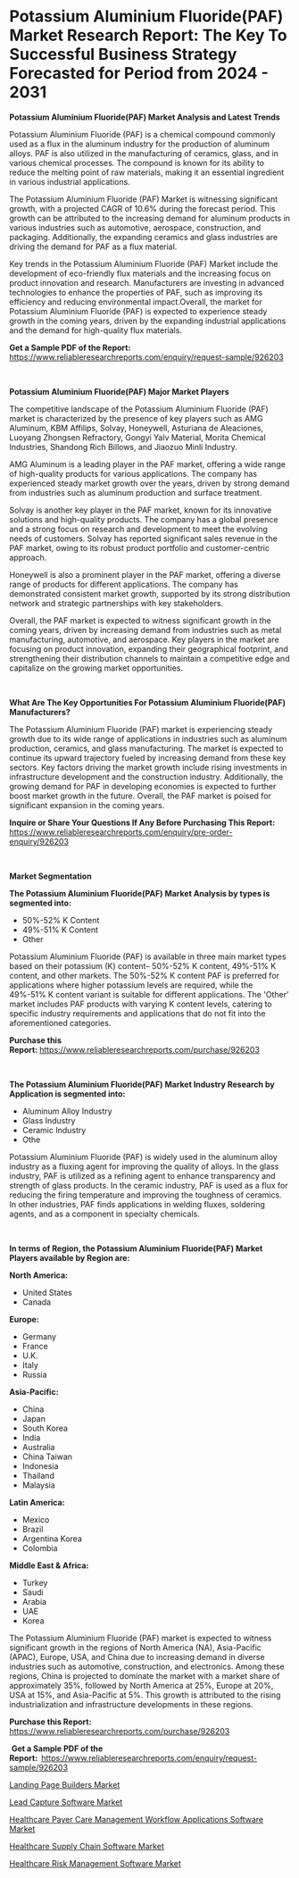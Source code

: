 <p><h1>Potassium Aluminium Fluoride(PAF) Market Research Report: The Key To Successful Business Strategy Forecasted for Period from 2024 - 2031</h1></p><p><strong>Potassium Aluminium Fluoride(PAF) Market Analysis and Latest Trends</strong></p>
<p><p>Potassium Aluminium Fluoride (PAF) is a chemical compound commonly used as a flux in the aluminum industry for the production of aluminum alloys. PAF is also utilized in the manufacturing of ceramics, glass, and in various chemical processes. The compound is known for its ability to reduce the melting point of raw materials, making it an essential ingredient in various industrial applications.</p><p>The Potassium Aluminium Fluoride (PAF) Market is witnessing significant growth, with a projected CAGR of 10.6% during the forecast period. This growth can be attributed to the increasing demand for aluminum products in various industries such as automotive, aerospace, construction, and packaging. Additionally, the expanding ceramics and glass industries are driving the demand for PAF as a flux material.</p><p>Key trends in the Potassium Aluminium Fluoride (PAF) Market include the development of eco-friendly flux materials and the increasing focus on product innovation and research. Manufacturers are investing in advanced technologies to enhance the properties of PAF, such as improving its efficiency and reducing environmental impact.Overall, the market for Potassium Aluminium Fluoride (PAF) is expected to experience steady growth in the coming years, driven by the expanding industrial applications and the demand for high-quality flux materials.</p></p>
<p><strong>Get a Sample PDF of the Report:&nbsp;</strong> <a href="https://www.reliableresearchreports.com/enquiry/request-sample/926203">https://www.reliableresearchreports.com/enquiry/request-sample/926203</a></p>
<p>&nbsp;</p>
<p><strong>Potassium Aluminium Fluoride(PAF) Major Market Players</strong></p>
<p><p>The competitive landscape of the Potassium Aluminium Fluoride (PAF) market is characterized by the presence of key players such as AMG Aluminum, KBM Affilips, Solvay, Honeywell, Asturiana de Aleaciones, Luoyang Zhongsen Refractory, Gongyi Yalv Material, Morita Chemical Industries, Shandong Rich Billows, and Jiaozuo Minli Industry. </p><p>AMG Aluminum is a leading player in the PAF market, offering a wide range of high-quality products for various applications. The company has experienced steady market growth over the years, driven by strong demand from industries such as aluminum production and surface treatment.</p><p>Solvay is another key player in the PAF market, known for its innovative solutions and high-quality products. The company has a global presence and a strong focus on research and development to meet the evolving needs of customers. Solvay has reported significant sales revenue in the PAF market, owing to its robust product portfolio and customer-centric approach.</p><p>Honeywell is also a prominent player in the PAF market, offering a diverse range of products for different applications. The company has demonstrated consistent market growth, supported by its strong distribution network and strategic partnerships with key stakeholders.</p><p>Overall, the PAF market is expected to witness significant growth in the coming years, driven by increasing demand from industries such as metal manufacturing, automotive, and aerospace. Key players in the market are focusing on product innovation, expanding their geographical footprint, and strengthening their distribution channels to maintain a competitive edge and capitalize on the growing market opportunities.</p></p>
<p>&nbsp;</p>
<p><strong>What Are The Key Opportunities For Potassium Aluminium Fluoride(PAF) Manufacturers?</strong></p>
<p><p>The Potassium Aluminium Fluoride (PAF) market is experiencing steady growth due to its wide range of applications in industries such as aluminum production, ceramics, and glass manufacturing. The market is expected to continue its upward trajectory fueled by increasing demand from these key sectors. Key factors driving the market growth include rising investments in infrastructure development and the construction industry. Additionally, the growing demand for PAF in developing economies is expected to further boost market growth in the future. Overall, the PAF market is poised for significant expansion in the coming years.</p></p>
<p><strong>Inquire or Share Your Questions If Any Before Purchasing This Report:</strong> <a href="https://www.reliableresearchreports.com/enquiry/pre-order-enquiry/926203">https://www.reliableresearchreports.com/enquiry/pre-order-enquiry/926203</a></p>
<p>&nbsp;</p>
<p><strong>Market Segmentation</strong></p>
<p><strong>The Potassium Aluminium Fluoride(PAF) Market Analysis by types is segmented into:</strong></p>
<p><ul><li>50%-52% K Content</li><li>49%-51% K Content</li><li>Other</li></ul></p>
<p><p>Potassium Aluminium Fluoride (PAF) is available in three main market types based on their potassium (K) content– 50%-52% K content, 49%-51% K content, and other markets. The 50%-52% K content PAF is preferred for applications where higher potassium levels are required, while the 49%-51% K content variant is suitable for different applications. The 'Other' market includes PAF products with varying K content levels, catering to specific industry requirements and applications that do not fit into the aforementioned categories.</p></p>
<p><strong>Purchase this Report:&nbsp;</strong><a href="https://www.reliableresearchreports.com/purchase/926203">https://www.reliableresearchreports.com/purchase/926203</a></p>
<p>&nbsp;</p>
<p><strong>The Potassium Aluminium Fluoride(PAF) Market Industry Research by Application is segmented into:</strong></p>
<p><ul><li>Aluminum Alloy Industry</li><li>Glass Industry</li><li>Ceramic Industry</li><li>Othe</li></ul></p>
<p><p>Potassium Aluminium Fluoride (PAF) is widely used in the aluminum alloy industry as a fluxing agent for improving the quality of alloys. In the glass industry, PAF is utilized as a refining agent to enhance transparency and strength of glass products. In the ceramic industry, PAF is used as a flux for reducing the firing temperature and improving the toughness of ceramics. In other industries, PAF finds applications in welding fluxes, soldering agents, and as a component in specialty chemicals.</p></p>
<p>&nbsp;</p>
<p><strong>In terms of Region, the Potassium Aluminium Fluoride(PAF) Market Players available by Region are:</strong></p>
<p>
    <p> <strong> North America: </strong>
        <ul>
            <li>United States</li>
            <li>Canada</li>
        </ul>
        </p> 
    <p> <strong> Europe: </strong>
        <ul>
            <li>Germany</li>
            <li>France</li>
            <li>U.K.</li>
            <li>Italy</li>
            <li>Russia</li>
        </ul>
        </p> 
    <p> <strong> Asia-Pacific: </strong>
        <ul>
            <li>China</li>
            <li>Japan</li>
            <li>South Korea</li>
            <li>India</li>
            <li>Australia</li>
            <li>China Taiwan</li>
            <li>Indonesia</li>
            <li>Thailand</li>
            <li>Malaysia</li>
        </ul>
        </p> 
    <p> <strong> Latin America: </strong>
        <ul>
            <li>Mexico</li>
            <li>Brazil</li>
            <li>Argentina Korea</li>
            <li>Colombia</li>
        </ul>
        </p> 
    <p> <strong> Middle East & Africa: </strong>
        <ul>
            <li>Turkey</li>
            <li>Saudi</li>
            <li>Arabia</li>
            <li>UAE</li>
            <li>Korea</li>
        </ul>
    </p>
    </p>
<p><p>The Potassium Aluminium Fluoride (PAF) market is expected to witness significant growth in the regions of North America (NA), Asia-Pacific (APAC), Europe, USA, and China due to increasing demand in diverse industries such as automotive, construction, and electronics. Among these regions, China is projected to dominate the market with a market share of approximately 35%, followed by North America at 25%, Europe at 20%, USA at 15%, and Asia-Pacific at 5%. This growth is attributed to the rising industrialization and infrastructure developments in these regions.</p></p>
<p><strong>Purchase this Report: </strong><a href="https://www.reliableresearchreports.com/purchase/926203">https://www.reliableresearchreports.com/purchase/926203</a></p>
<p>&nbsp;<strong>Get a Sample PDF of the Report:&nbsp;&nbsp;</strong><a href="https://www.reliableresearchreports.com/enquiry/request-sample/926203">https://www.reliableresearchreports.com/enquiry/request-sample/926203</a></p>
<p><strong></strong></p>
<p><p><a href="https://medium.com/@williecole1960/landing-page-builders-market-size-market-outlook-and-market-forecast-2024-to-2031-ad1bc6422b3b">Landing Page Builders Market</a></p><p><a href="https://medium.com/@williecole1960/lead-capture-software-market-the-key-to-successful-business-strategy-forecast-till-2031-2254e9ad506d">Lead Capture Software Market</a></p><p><a href="https://medium.com/@williecole1960/healthcare-payer-care-management-workflow-applications-software-market-outlook-industry-overview-893d030a62a2">Healthcare Payer Care Management Workflow Applications Software Market</a></p><p><a href="https://medium.com/@williecole1960/healthcare-supply-chain-software-market-analysis-its-cagr-market-segmentation-and-global-industry-08a12285017d">Healthcare Supply Chain Software Market</a></p><p><a href="https://medium.com/@williecole1960/healthcare-risk-management-software-market-share-evolution-and-market-growth-trends-2024-2031-077a8633e6ea">Healthcare Risk Management Software Market</a></p></p>